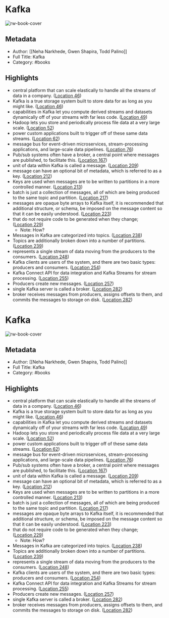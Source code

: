 # Kafka

![rw-book-cover](https://images-na.ssl-images-amazon.com/images/I/51TjsOumYGL._SL200_.jpg)

## Metadata
- Author: [[Neha Narkhede, Gwen Shapira, Todd Palino]]
- Full Title: Kafka
- Category: #books

## Highlights
- central platform that can scale elastically to handle all the streams of data in a company. ([Location 46](https://readwise.io/to_kindle?action=open&asin=B0758ZYVVN&location=46))
- Kafka is a true storage system built to store data for as long as you might like. ([Location 46](https://readwise.io/to_kindle?action=open&asin=B0758ZYVVN&location=46))
- capabilities in Kafka let you compute derived streams and datasets dynamically off of your streams with far less code. ([Location 49](https://readwise.io/to_kindle?action=open&asin=B0758ZYVVN&location=49))
- Hadoop lets you store and periodically process file data at a very large scale. ([Location 52](https://readwise.io/to_kindle?action=open&asin=B0758ZYVVN&location=52))
- power custom applications built to trigger off of these same data streams. ([Location 62](https://readwise.io/to_kindle?action=open&asin=B0758ZYVVN&location=62))
- message bus for event-driven microservices, stream-processing applications, and large-scale data pipelines. ([Location 76](https://readwise.io/to_kindle?action=open&asin=B0758ZYVVN&location=76))
- Pub/sub systems often have a broker, a central point where messages are published, to facilitate this. ([Location 167](https://readwise.io/to_kindle?action=open&asin=B0758ZYVVN&location=167))
- unit of data within Kafka is called a message. ([Location 209](https://readwise.io/to_kindle?action=open&asin=B0758ZYVVN&location=209))
- message can have an optional bit of metadata, which is referred to as a key. ([Location 212](https://readwise.io/to_kindle?action=open&asin=B0758ZYVVN&location=212))
- Keys are used when messages are to be written to partitions in a more controlled manner. ([Location 213](https://readwise.io/to_kindle?action=open&asin=B0758ZYVVN&location=213))
- batch is just a collection of messages, all of which are being produced to the same topic and partition. ([Location 217](https://readwise.io/to_kindle?action=open&asin=B0758ZYVVN&location=217))
- messages are opaque byte arrays to Kafka itself, it is recommended that additional structure, or schema, be imposed on the message content so that it can be easily understood. ([Location 223](https://readwise.io/to_kindle?action=open&asin=B0758ZYVVN&location=223))
- that do not require code to be generated when they change; ([Location 229](https://readwise.io/to_kindle?action=open&asin=B0758ZYVVN&location=229))
    - Note: How?
- Messages in Kafka are categorized into topics. ([Location 238](https://readwise.io/to_kindle?action=open&asin=B0758ZYVVN&location=238))
- Topics are additionally broken down into a number of partitions. ([Location 239](https://readwise.io/to_kindle?action=open&asin=B0758ZYVVN&location=239))
- represents a single stream of data moving from the producers to the consumers. ([Location 248](https://readwise.io/to_kindle?action=open&asin=B0758ZYVVN&location=248))
- Kafka clients are users of the system, and there are two basic types: producers and consumers. ([Location 254](https://readwise.io/to_kindle?action=open&asin=B0758ZYVVN&location=254))
- Kafka Connect API for data integration and Kafka Streams for stream processing. ([Location 255](https://readwise.io/to_kindle?action=open&asin=B0758ZYVVN&location=255))
- Producers create new messages. ([Location 257](https://readwise.io/to_kindle?action=open&asin=B0758ZYVVN&location=257))
- single Kafka server is called a broker. ([Location 282](https://readwise.io/to_kindle?action=open&asin=B0758ZYVVN&location=282))
- broker receives messages from producers, assigns offsets to them, and commits the messages to storage on disk. ([Location 282](https://readwise.io/to_kindle?action=open&asin=B0758ZYVVN&location=282))
# Kafka

![rw-book-cover](https://images-na.ssl-images-amazon.com/images/I/51TjsOumYGL._SL200_.jpg)

## Metadata
- Author: [[Neha Narkhede, Gwen Shapira, Todd Palino]]
- Full Title: Kafka
- Category: #books

## Highlights
- central platform that can scale elastically to handle all the streams of data in a company. ([Location 46](https://readwise.io/to_kindle?action=open&asin=B0758ZYVVN&location=46))
- Kafka is a true storage system built to store data for as long as you might like. ([Location 46](https://readwise.io/to_kindle?action=open&asin=B0758ZYVVN&location=46))
- capabilities in Kafka let you compute derived streams and datasets dynamically off of your streams with far less code. ([Location 49](https://readwise.io/to_kindle?action=open&asin=B0758ZYVVN&location=49))
- Hadoop lets you store and periodically process file data at a very large scale. ([Location 52](https://readwise.io/to_kindle?action=open&asin=B0758ZYVVN&location=52))
- power custom applications built to trigger off of these same data streams. ([Location 62](https://readwise.io/to_kindle?action=open&asin=B0758ZYVVN&location=62))
- message bus for event-driven microservices, stream-processing applications, and large-scale data pipelines. ([Location 76](https://readwise.io/to_kindle?action=open&asin=B0758ZYVVN&location=76))
- Pub/sub systems often have a broker, a central point where messages are published, to facilitate this. ([Location 167](https://readwise.io/to_kindle?action=open&asin=B0758ZYVVN&location=167))
- unit of data within Kafka is called a message. ([Location 209](https://readwise.io/to_kindle?action=open&asin=B0758ZYVVN&location=209))
- message can have an optional bit of metadata, which is referred to as a key. ([Location 212](https://readwise.io/to_kindle?action=open&asin=B0758ZYVVN&location=212))
- Keys are used when messages are to be written to partitions in a more controlled manner. ([Location 213](https://readwise.io/to_kindle?action=open&asin=B0758ZYVVN&location=213))
- batch is just a collection of messages, all of which are being produced to the same topic and partition. ([Location 217](https://readwise.io/to_kindle?action=open&asin=B0758ZYVVN&location=217))
- messages are opaque byte arrays to Kafka itself, it is recommended that additional structure, or schema, be imposed on the message content so that it can be easily understood. ([Location 223](https://readwise.io/to_kindle?action=open&asin=B0758ZYVVN&location=223))
- that do not require code to be generated when they change; ([Location 229](https://readwise.io/to_kindle?action=open&asin=B0758ZYVVN&location=229))
    - Note: How?
- Messages in Kafka are categorized into topics. ([Location 238](https://readwise.io/to_kindle?action=open&asin=B0758ZYVVN&location=238))
- Topics are additionally broken down into a number of partitions. ([Location 239](https://readwise.io/to_kindle?action=open&asin=B0758ZYVVN&location=239))
- represents a single stream of data moving from the producers to the consumers. ([Location 248](https://readwise.io/to_kindle?action=open&asin=B0758ZYVVN&location=248))
- Kafka clients are users of the system, and there are two basic types: producers and consumers. ([Location 254](https://readwise.io/to_kindle?action=open&asin=B0758ZYVVN&location=254))
- Kafka Connect API for data integration and Kafka Streams for stream processing. ([Location 255](https://readwise.io/to_kindle?action=open&asin=B0758ZYVVN&location=255))
- Producers create new messages. ([Location 257](https://readwise.io/to_kindle?action=open&asin=B0758ZYVVN&location=257))
- single Kafka server is called a broker. ([Location 282](https://readwise.io/to_kindle?action=open&asin=B0758ZYVVN&location=282))
- broker receives messages from producers, assigns offsets to them, and commits the messages to storage on disk. ([Location 282](https://readwise.io/to_kindle?action=open&asin=B0758ZYVVN&location=282))
